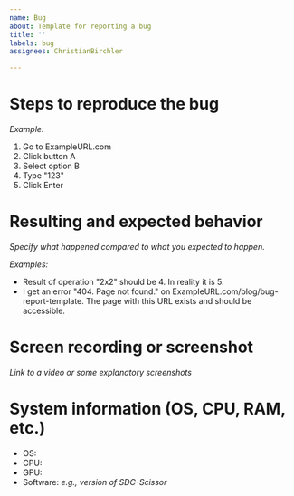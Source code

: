 ```yaml
---
name: Bug
about: Template for reporting a bug
title: ''
labels: bug
assignees: ChristianBirchler

---
```


# Steps to reproduce the bug
*Example:*
1. Go to ExampleURL.com
2. Click button A
3. Select option B
4. Type "123"
5. Click Enter

# Resulting and expected behavior
*Specify what happened compared to what you expected to happen.*

*Examples:*
* Result of operation "2x2" should be 4. In reality it is 5.
* I get an error "404. Page not found." on ExampleURL.com/blog/bug-report-template. The page with this URL exists and should be accessible.

# Screen recording or screenshot
*Link to a video or some explanatory screenshots*

# System information (OS, CPU, RAM, etc.)
* OS:
* CPU:
* GPU:
* Software: *e.g., version of SDC-Scissor*
